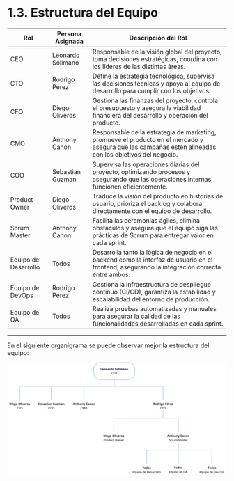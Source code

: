 # 1.3. Estructura del Equipo

| Rol                  | Persona Asignada  | Descripción del Rol                                                                                                                                     |
| -------------------- | ----------------- | ------------------------------------------------------------------------------------------------------------------------------------------------------- |
| CEO                  | Leonardo Solimano | Responsable de la visión global del proyecto, toma decisiones estratégicas, coordina con los líderes de las distintas áreas.                            |
| CTO                  | Rodrigo Pérez     | Define la estrategia tecnológica, supervisa las decisiones técnicas y apoya al equipo de desarrollo para cumplir con los objetivos.                     |
| CFO                  | Diego Oliveros    | Gestiona las finanzas del proyecto, controla el presupuesto y asegura la viabilidad financiera del desarrollo y operación del producto.                 |
| CMO                  | Anthony Canon     | Responsable de la estrategia de marketing, promueve el producto en el mercado y asegura que las campañas estén alineadas con los objetivos del negocio. |
| COO                  | Sebastian Guzman  | Supervisa las operaciones diarias del proyecto, optimizando procesos y asegurando que las operaciones internas funcionen eficientemente.                |
| Product Owner        | Diego Oliveros    | Traduce la visión del producto en historias de usuario, prioriza el backlog y colabora directamente con el equipo de desarrollo.                        |
| Scrum Master         | Anthony Canon     | Facilita las ceremonias ágiles, elimina obstáculos y asegura que el equipo siga las prácticas de Scrum para entregar valor en cada sprint.              |
| Equipo de Desarrollo | Todos             | Desarrolla tanto la lógica de negocio en el backend como la interfaz de usuario en el frontend, asegurando la integración correcta entre ambos.         |
| Equipo de DevOps     | Rodrigo Pérez     | Gestiona la infraestructura de despliegue continuo (CI/CD), garantiza la estabilidad y escalabilidad del entorno de producción.                         |
| Equipo de QA         | Todos             | Realiza pruebas automatizadas y manuales para asegurar la calidad de las funcionalidades desarrolladas en cada sprint.                                  |

---

En el siguiente organigrama se puede observar mejor la estructura del equipo:

![Organigrama del Equipo](1.3_organigrama.png)
